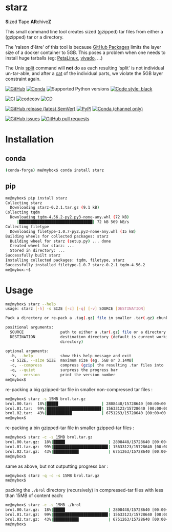 # starz
**S**ized **T**ape **AR**chive**Z**

This small command line tool creates sized (gzipped) tar files from either a (gzipped) tar or a directory.

The 'raison d'être' of this tool is because [GitHub Packages](https://github.com/features/packages) limits the layer size of a docker container to 5GB.
This poses a problem when one needs to install huge tarballs (eg: [PetaLinux](https://www.xilinx.com/support/download/index.html/content/xilinx/en/downloadNav/embedded-design-tools.html), [vivado](https://www.xilinx.com/support/download.html), ...)

The Unix [split](https://www.man7.org/linux/man-pages/man1/split.1.html) command will **not** do as each resulting 'split' is not individual un-tar-able, and after a [cat](https://www.man7.org/linux/man-pages/man1/cat.1.html) of the individual parts, we violate the 5GB layer constraint again.
 
[![GitHub](https://img.shields.io/github/license/Semi-ATE/starz?color=black)](https://github.com/Semi-ATE/starz/blob/main/LICENSE) 
[![Conda](https://img.shields.io/conda/pn/conda-forge/starz?color=black)](https://anaconda.org/conda-forge/starz)
![Supported Python versions](https://img.shields.io/badge/python-%3E%3D3.7-black)
[![Code style: black](https://img.shields.io/badge/code%20style-black-000000.svg)](https://github.com/ambv/black)

[![CI](https://github.com/Semi-ATE/starz/workflows/CI/badge.svg?branch=main)](https://github.com/Semi-ATE/starz/actions?query=workflow%3ACI)
[![codecov](https://codecov.io/gh/Semi-ATE/starz/branch/main/graph/badge.svg)](https://codecov.io/gh/Semi-ATE/starz)
[![CD](https://github.com/Semi-ATE/starz/workflows/CD/badge.svg)](https://github.com/Semi-ATE/starz/actions?query=workflow%3ACD)

[![GitHub release (latest SemVer)](https://img.shields.io/github/v/release/Semi-ATE/starz?color=blue&label=GitHub&sort=semver)](https://github.com/Semi-ATE/starz/releases/latest)
[![PyPI](https://img.shields.io/pypi/v/starz?color=blue&label=PyPI)](https://pypi.org/project/starz/)
[![Conda (channel only)](https://img.shields.io/conda/vn/conda-forge/starz?color=blue&label=conda-forge)](https://github.com/conda-forge/starz-feedstock)


[![GitHub issues](https://img.shields.io/github/issues/Semi-ATE/starz)](https://github.com/Semi-ATE/starz/issues)
[![GitHub pull requests](https://img.shields.io/github/issues-pr/Semi-ATE/starz)](https://github.com/Semi-ATE/starz/pulls)

# Installation

## conda

```sh
(conda-forge) me@mybox$ conda install starz
```

## pip

```sh
me@mybox$ pip install starz
Collecting starz
  Downloading starz-0.2.1.tar.gz (9.1 kB)
Collecting tqdm
  Downloading tqdm-4.56.2-py2.py3-none-any.whl (72 kB)
     |████████████████████████████████| 72 kB 569 kB/s 
Collecting filetype
  Downloading filetype-1.0.7-py2.py3-none-any.whl (15 kB)
Building wheels for collected packages: starz
  Building wheel for starz (setup.py) ... done
  Created wheel for starz: ...
  Stored in directory: ...
Successfully built starz
Installing collected packages: tqdm, filetype, starz
Successfully installed filetype-1.0.7 starz-0.2.1 tqdm-4.56.2
me@mybox:~$ 
```

# Usage

```sh
me@mybox$ starz --help
usage: starz [-h] -s SIZE [-c] [-q] [-v] SOURCE [DESTINATION]

Pack a directory or re-pack a .tag(.gz) file in smaller .tar(.gz) chunks.

positional arguments:
  SOURCE                path to either a .tar(.gz) file or a directory
  DESTINATION           destination directory (default is current working
                        directory)

optional arguments:
  -h, --help            show this help message and exit
  -s SIZE, --size SIZE  maximum size (eg. 5GB or 3.14MB)
  -c, --compress        compress (gzip) the resulting .tar files into .tar.gz
  -q, --quiet           surpress the progress bar
  -v, --version         print the version number
me@mybox$
```

re-packing a big gzipped-tar file in smaller non-compressed tar files :

```sh
me@mybox$ starz -s 15MB brol.tar.gz
brol.00.tar:  18%|█████                   | 2808448/15728640 [00:00<00:00, 30900007.82 Bytes/s]
brol.01.tar:  99%|███████████████████████▊| 15633123/15728640 [00:00<00:00, 223312287.21 Bytes/s]
brol.02.tar:  43%|███████████             | 6751263/15728640 [00:00<00:00, 151304825.55 Bytes/s]
me@mybox$ 
```

re-packing a bin gzipped-tar file in smaller gzipped-tar files :

```sh
me@mybox$ starz -c -s 15MB brol.tar.gz
brol.00.tar.gz:  18%|█████                   | 2808448/15728640 [00:00<00:00, 30900007.82 Bytes/s]
brol.01.tar.gz:  99%|███████████████████████▊| 15633123/15728640 [00:00<00:00, 223312287.21 Bytes/s]
brol.02.tar.gz:  43%|███████████             | 6751263/15728640 [00:00<00:00, 151304825.55 Bytes/s]
me@mybox$ 
```

same as above, but not outputting progress bar :

```sh
me@mybox$ starz -q -c -s 15MB brol.tar.gz
me@mybox$ 
```

packing the `./brol` directory (recursively) in compressed-tar files with less than 15MB of content each:

```sh
me@mybox$ starz -c -s 15MB ./brol
brol.00.tar.gz:  18%|█████                   | 2808448/15728640 [00:00<00:00, 30900007.82 Bytes/s]
brol.01.tar.gz:  99%|███████████████████████▊| 15633123/15728640 [00:00<00:00, 223312287.21 Bytes/s]
brol.02.tar.gz:  43%|███████████             | 6751263/15728640 [00:00<00:00, 151304825.55 Bytes/s]
me@mybox$ 
```
